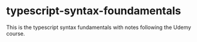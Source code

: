 # typescript-syntax-foundamentals
This is the typescript syntax fundamentals with notes following the Udemy course.
